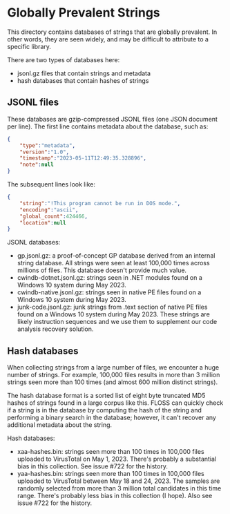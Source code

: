# Globally Prevalent Strings

This directory contains databases of strings that are globally prevalent.
In other words, they are seen widely, and may be difficult to attribute to a specific library.

There are two types of databases here:
  - jsonl.gz files that contain strings and metadata
  - hash databases that contain hashes of strings

## JSONL files

These databases are gzip-compressed JSONL files (one JSON document per line).
The first line contains metadata about the database, such as:

```json
{
    "type":"metadata",
    "version":"1.0",
    "timestamp":"2023-05-11T12:49:35.328896",
    "note":null
}
```

The subsequent lines look like:

```json
{
    "string":"!This program cannot be run in DOS mode.",
    "encoding":"ascii",
    "global_count":424466,
    "location":null
}
```

JSONL databases:

  - gp.jsonl.gz: a proof-of-concept GP database derived from an internal string database. All strings were seen at least 100,000 times across millions of files. This database doesn't provide much value.
  - cwindb-dotnet.jsonl.gz: strings seen in .NET modules found on a Windows 10 system during May 2023.
  - cwindb-native.jsonl.gz: strings seen in native PE files found on a Windows 10 system during May 2023.
  - junk-code.jsonl.gz: junk strings from .text section of native PE files found on a Windows 10 system during May 2023. These strings are likely instruction sequences and we use them to supplement our code analysis recovery solution.


## Hash databases

When collecting strings from a large number of files, we encounter a huge number of strings. For example, 100,000 files results in more than 3 million strings seen more than 100 times (and almost 600 million distinct strings).

The hash database format is a sorted list of eight byte truncated MD5 hashes of strings found in a large corpus like this. FLOSS can quickly check if a string is in the database by computing the hash of the string and performing a binary search in the database; however, it can't recover any additional metadata about the string.

Hash databases:

  - xaa-hashes.bin: strings seen more than 100 times in 100,000 files uploaded to VirusTotal on May 1, 2023. There's probably a substantial bias in this collection. See issue #722 for the history.
  - yaa-hashes.bin: strings seen more than 100 times in 100,000 files uploaded to VirusTotal between May 18 and 24, 2023. The samples are randomly selected from more than 3 million total candidates in this time range. There's probably less bias in this collection (I hope). Also see issue #722 for the history.

